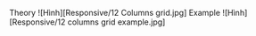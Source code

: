 Theory
![Hình][Responsive/12 Columns grid.jpg]
Example
![Hình][Responsive/12 columns grid example.jpg]
